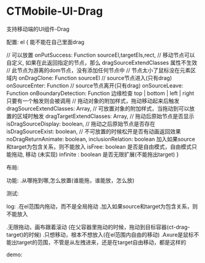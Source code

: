 # CTMobile-UI-Drag
支持移动端的UI组件-Drag










配置:
el
{
   能不能在自己里面drag
   
   
   
   
   
   
   // 可以放置
   onPutSuccess: Function sourceEl,targetEls,rect,
   // 移动节点可以自定义, 如果在此返回指定的节点，那么 dragSourceExtendClasses 属性不生效
   // 此节点为游离的dom节点，没有添加任何节点中
   // 节点太小了鼠标没在元素区域内
   onDragClone: Function sourceEl
   // source节点进入(只有drag)
   onSourceEnter: Function
   // source节点离开(只有drag) 
   onSourceLeave: Function
   onBoundaryDetection: Function 边缘检查 top | bottom | left | right 只要有一个触发则会被调用
   // 拖动对象的附加样式，拖动移动起来后触发
   dragSourceExtendClasses: Array,
   // 可放置对象的附加样式，当拖动到可以放置的区域时触发
   dragTargetExtendClasses: Array,
   // 拖动后原始节点是否显示
   isDragSourceDisplay: boolean,
   // 拖动之后原始节点是否存在
   isDragSourceExist: boolean,
   // 不可放置的时候松开是否有动画返回效果
   noDragReturnAnimate: boolean,
   inclusionRelation: boolean 加入如果source和target为包含关系，则不能放入
   isFree: boolean 是否是自由模式，自由模式只能拖动, 移动 (未实现)
   infinite : boolean 是否无限扩展(不能拖出target)
}

布局:
  <div class="ct-drag-source"></div>
  <div class="ct-drag-target"></div>

功能:
 .从哪拖到哪,怎么放置(谁能拖，谁能放，怎么放)
 
测试:

log:
 .在el范围内拖动，而不是全局拖动
 .加入如果source和target为包含关系，则不能放入
 
 .无限拖动，画布跟着滚动 (在父容器里拖动的时候，拖动到目标容器(ct-drag-target)的时候)
 .只想移动，根本不想放入(在el范围内自由的移动)
 .Axure是鼠标不能出target的范围，不管是从左拽进来，还是在target自由移动，都是这样的
 
demo:
 